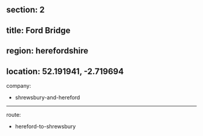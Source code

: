 section: 2
----
title: Ford Bridge
----
region: herefordshire
----
location: 52.191941, -2.719694
----
company:
- shrewsbury-and-hereford
----
route:
- hereford-to-shrewsbury
